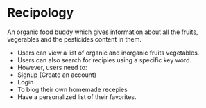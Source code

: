 Recipology
==========
 
 An organic food buddy which gives information about all the fruits, vegerables and the pesticides content in them. 
 

* Users can view a list of organic and inorganic fruits vegetables.
* Users can also search for recipies using a specific key word.
* However, users need to:
* Signup (Create an account)
* Login
* To blog their own homemade recepies
* Have a personalized list of their favorites.
